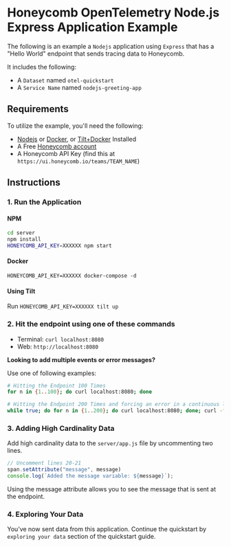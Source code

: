 # Honeycomb OpenTelemetry Node.js Express Application Example

The following is an example a `Nodejs` application using `Express` that has a "Hello World" endpoint that sends tracing data to Honeycomb.

It includes the following:

- A `Dataset` named `otel-quickstart`
- A `Service Name` named `nodejs-greeting-app`

## Requirements

To utilize the example, you'll need the following:

- [Nodejs](https://nodejs.org/en/) or [Docker](https://www.docker.com/products/docker-desktop), or [Tilt+Docker](https://docs.tilt.dev/install.html) Installed
- A Free [Honeycomb account](https://ui.honeycomb.io/signup)
- A Honeycomb API Key (find this at `https://ui.honeycomb.io/teams/TEAM_NAME`)

## Instructions

### 1. Run the Application

#### NPM

```bash
cd server
npm install
HONEYCOMB_API_KEY=XXXXXX npm start
```

#### Docker

`HONEYCOMB_API_KEY=XXXXXX docker-compose -d`

#### Using Tilt

Run `HONEYCOMB_API_KEY=XXXXXX tilt up`

### 2. Hit the endpoint using one of these commands

- Terminal: `curl localhost:8080`
- Web: `http://localhost:8080`

**Looking to add multiple events or error messages?**

Use one of following examples:

```bash
# Hitting the Endpoint 100 Times
for n in {1..100}; do curl localhost:8080; done

```

```bash
# Hitting the Endpoint 200 Times and forcing an error in a continuous loop
while true; do for n in {1..200}; do curl localhost:8080; done; curl -f localhost:8080/c; sleep 5; done
```

### 3. Adding High Cardinality Data

Add high cardinality data to the `server/app.js` file by uncommenting two lines.

```js
// Uncomment lines 20-21
span.setAttribute("message", message)
console.log(`Added the message variable: ${message}`);
```

Using the message attribute allows you to see the message that is sent at the endpoint.

### 4. Exploring Your Data

You’ve now sent data from this application. Continue the quickstart by `exploring your data` section of the quickstart guide.

